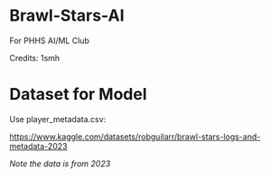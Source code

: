 # Brawl-Stars-AI
For PHHS AI/ML Club

Credits: 1smh

# Dataset for Model
Use player_metadata.csv:

https://www.kaggle.com/datasets/robguilarr/brawl-stars-logs-and-metadata-2023

*Note the data is from 2023*

